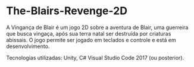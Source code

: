 # The-Blairs-Revenge-2D

A Vingança de Blair é um jogo 2D sobre a aventura de Blair, uma guerreira que busca vingaça, após sua terra natal ser destruída por criaturas abissais.
O jogo permite ser jogado em teclados e controle e está em desenvolvimento.

Tecnologias utilizadas: Unity, C# Visual Studio Code 2017 (ou posterior).
